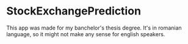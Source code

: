 # StockExchangePrediction
This app was made for my banchelor's thesis degree. It's in romanian language, so it might not make any sense for english speakers.
